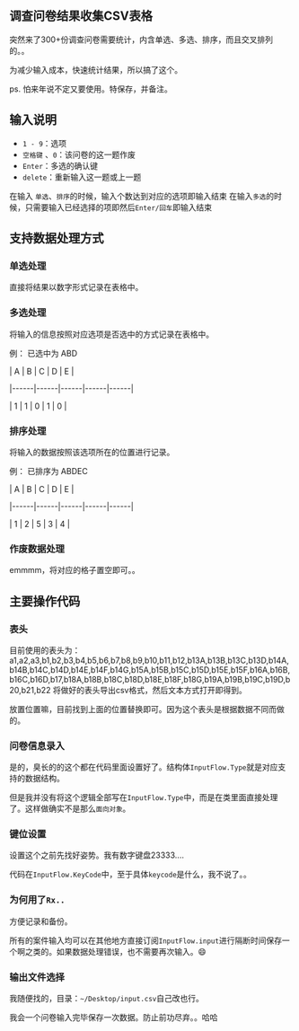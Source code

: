 ## 调查问卷结果收集CSV表格

突然来了300+份调查问卷需要统计，内含单选、多选、排序，而且交叉排列的。。

为减少输入成本，快速统计结果，所以搞了这个。

ps. 怕来年说不定又要使用。特保存，并备注。

## 输入说明

- `1 - 9`：选项
- `空格键` 、`0`：该问卷的这一题作废
- `Enter`：多选的确认键
- `delete`：重新输入这一题或上一题

在输入 `单选`、`排序`的时候，输入个数达到对应的选项即输入结束
在输入`多选`的时候，只需要输入已经选择的项即然后`Enter/回车`即输入结束

## 支持数据处理方式

### 单选处理

直接将结果以数字形式记录在表格中。

### 多选处理

将输入的信息按照对应选项是否选中的方式记录在表格中。

例：
已选中为 ABD

| A     | B     | C     | D     | E     |

|------|------|------|------|------|

| 1     | 1     | 0     | 1      | 0     |

### 排序处理

将输入的数据按照该选项所在的位置进行记录。

例：
已排序为 ABDEC

| A     | B     | C     | D     | E     |

|------|------|------|------|------|

| 1     | 2     | 5     | 3      | 4     |


### 作废数据处理

emmmm，将对应的格子置空即可。。

## 主要操作代码

### 表头

目前使用的表头为：
    a1,a2,a3,b1,b2,b3,b4,b5,b6,b7,b8,b9,b10,b11,b12,b13A,b13B,b13C,b13D,b14A,b14B,b14C,b14D,b14E,b14F,b14G,b15A,b15B,b15C,b15D,b15E,b15F,b16A,b16B,b16C,b16D,b17,b18A,b18B,b18C,b18D,b18E,b18F,b18G,b19A,b19B,b19C,b19D,b20,b21,b22
将做好的表头导出csv格式，然后文本方式打开即得到。

放置位置嘛，目前找到上面的位置替换即可。因为这个表头是根据数据不同而做的。

### 问卷信息录入

是的，臭长的的这个都在代码里面设置好了。结构体`InputFlow.Type`就是对应支持的数据结构。

但是我并没有将这个逻辑全部写在`InputFlow.Type`中，而是在类里面直接处理了。这样做确实不是那么`面向对象`。

### 键位设置

设置这个之前先找好姿势。我有数字键盘23333....

代码在`InputFlow.KeyCode`中，至于具体`keycode`是什么，我不说了。。

### 为何用了`Rx..`

方便记录和备份。

所有的案件输入均可以在其他地方直接订阅`InputFlow.input`进行隔断时间保存一个啊之类的。如果数据处理错误，也不需要再次输入。😄

### 输出文件选择

我随便找的，目录：`~/Desktop/input.csv`自己改也行。

我会一个问卷输入完毕保存一次数据。防止前功尽弃。。哈哈
